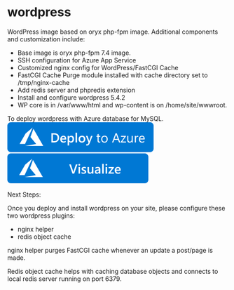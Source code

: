 # wordpress

WordPress image based on oryx php-fpm image. Additional components and customization include:

- Base image is oryx php-fpm 7.4 image.
- SSH configuration for Azure App Service
- Customized nginx config for WordPress/FastCGI Cache
- FastCGI Cache Purge module installed with cache directory set to /tmp/nginx-cache
- Add redis server and phpredis extension
- Install and configure wordpress 5.4.2
- WP core is in /var/www/html and wp-content is on /home/site/wwwroot.

To deploy wordpress with Azure database for MySQL.
[![Deploy To Azure](https://raw.githubusercontent.com/Azure/azure-quickstart-templates/master/1-CONTRIBUTION-GUIDE/images/deploytoazure.svg?sanitize=true)](https://portal.azure.com/#create/Microsoft.Template/uri/https%3A%2F%2Fraw.githubusercontent.com%2Fsureddy1%2F101-azure-app-service-linux-wordpress%2Fmaster%2Fazuredeploy.json)
[![Visualize](https://raw.githubusercontent.com/Azure/azure-quickstart-templates/master/1-CONTRIBUTION-GUIDE/images/visualizebutton.svg?sanitize=true)](http://armviz.io/#/?load=https%3A%2F%2Fraw.githubusercontent.com%2Fsureddy1%2F101-azure-app-service-linux-wordpress%2Fmaster%2Fazuredeploy.json)

Next Steps:

Once you deploy and install wordpress on your site, please configure these two wordpress plugins: 

- nginx helper
- redis object cache

nginx helper purges FastCGI cache whenever an update a post/page is made.

Redis object cache helps with caching database objects and connects to local redis server running on port 6379.
